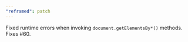 ```yaml
---
"reframed": patch
---
```


Fixed runtime errors when invoking `document.getElementsBy*()` methods. Fixes #60.
